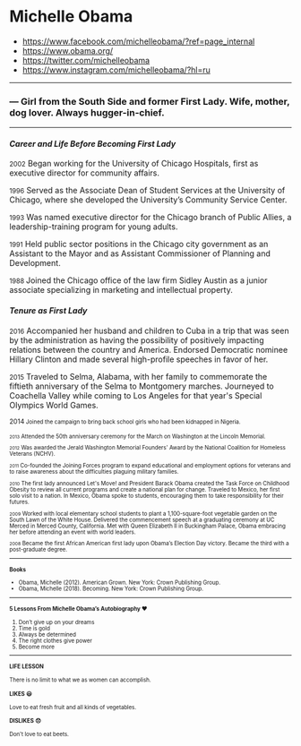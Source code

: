 # Michelle Obama
* https://www.facebook.com/michelleobama/?ref=page_internal
* https://www.obama.org/
* https://twitter.com/michelleobama
* https://www.instagram.com/michelleobama/?hl=ru

---

### ― Girl from the South Side and former First Lady. Wife, mother, dog lover. Always hugger-in-chief.

---

#### *Career and Life Before Becoming First Lady* 

<small>2002</small>
Began working for the University of Chicago Hospitals, first as executive director for community affairs.

<small>1996</small>
Served as the Associate Dean of Student Services at the University of Chicago, where she developed the University’s Community Service Center.

<small>1993</small>
Was named executive director for the Chicago branch of Public Allies, a leadership-training program for young adults.

<small>1991</small>
Held public sector positions in the Chicago city government as an Assistant to the Mayor and as Assistant Commissioner of Planning and Development.

<small> 1988 </small>
Joined the Chicago office of the law firm Sidley Austin as a junior associate specializing in marketing and intellectual property.

#### *Tenure as First Lady*

<small>2016</small>
Accompanied her husband and children to Cuba in a trip that was seen by the administration as having the possibility of positively impacting relations between the country and America.
Endorsed Democratic nominee Hillary Clinton and made several high-profile speeches in favor of her.

<small>2015</small>
Traveled to Selma, Alabama, with her family to commemorate the fiftieth anniversary of the Selma to Montgomery marches.
Journeyed to Coachella Valley while coming to Los Angeles for that year's Special Olympics World Games.

<small>2014<small/>
Joined the campaign to bring back school girls who had been kidnapped in Nigeria.
  
<small>2013</small>
Attended the 50th anniversary ceremony for the March on Washington at the Lincoln Memorial.

<small>2012</small>
Was awarded the Jerald Washington Memorial Founders' Award by the National Coalition for Homeless Veterans (NCHV).

<small>2011</small>
Co-founded the Joining Forces program to expand educational and employment options for veterans and to raise awareness about the difficulties plaguing military families.

<small>2010</small>
The first lady announced Let's Move! and President Barack Obama created the Task Force on Childhood Obesity to review all current programs and create a national plan for change.
Traveled to Mexico, her first solo visit to a nation. In Mexico, Obama spoke to students, encouraging them to take responsibility for their futures.

<small>2009</small>
Worked with local elementary school students to plant a 1,100-square-foot vegetable garden on the South Lawn of the White House.
Delivered the commencement speech at a graduating ceremony at UC Merced in Merced County, California.
Met with Queen Elizabeth II in Buckingham Palace, Obama embracing her before attending an event with world leaders.

<small>2008</small>
Became the first African American first lady upon Obama’s Election Day victory.
Became the third with a post-graduate degree.

---

#### Books
- Obama, Michelle (2012). American Grown. New York: Crown Publishing Group.
- Obama, Michelle (2018). Becoming. New York: Crown Publishing Group.

---

#### 5 Lessons From Michelle Obama’s Autobiography ❤️

1. Don’t give up on your dreams
2. Time is gold
3. Always be determined
4. The right clothes give power
5. Become more

---

#### LIFE LESSON

There is no limit to what we as women can accomplish.

#### LIKES 😃

Love to eat fresh fruit and all kinds of vegetables.
 
 #### DISLIKES 😞  
 
 Don't love to eat beets.
 



